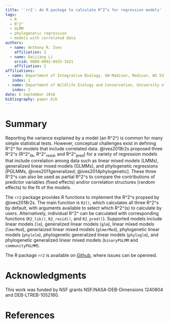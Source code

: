 ```yaml
---
title: '`rr2`: An R package to calculate R^2^s for regression models'
tags:
  - R
  - R^2^
  - GLMM
  - phylogenetic regression
  - models with correlated data
authors:
  - name: Anthony R. Ives
    affiliation: 1
  - name: Daijiang Li
    orcid: 0000-0002-0925-3421
    affiliation: 2
affiliations:
 - name: Department of Integrative Biology, UW-Madison, Madison, WI 53706
   index: 1
 - name: Department of Wildlife Ecology and Conservation, University of Florida, Gainesville, FL 32611
   index: 2
date: 6 September 2018
bibliography: paper.bib
---
```


# Summary

Reporting the variance explained by a model (an R^2^) is common for many simple statistical tests. However, conceptual challenges exist in defining R^2^ for models that include correlated data. @ives2018r2s proposed three R^2^s (R^2^<sub>lik</sub>, R^2^<sub>resid</sub>, and R^2^<sub>pred</sub>) for a variety of regression models that include correlation among data such as linear mixed models (LMMs), generalized linear mixed models (GLMMs), and phylogenetic regressions [PGLMMs, @ives2011generalized; @ives2014phylogenetic]. These three R^2^s can also be used as partial R^2^s to compare the contributions of predictor variables (fixed effects) and/or correlation structures (random effects) to the fit of the models.

The `rr2` package provides R functions to implement the R^2^s propsed by @ives2018r2s. The main function is `R2()`, which calculates all three R^2^s by default, with arguments available to select which R^2^(s) to calculate by users. Alternatively, individual R^2^ can be calculated with corresponding functions (`R2_lik()`, `R2_resid()`, and `R2_pred()`). Supported models include linear models (`lm`), generalized linear models (`glm`), linear mixed models (`lmerMod`), generlaized linear mixed models (`glmerMod`), phylogenetic linear models (`phylolm`), phylogenetic generalized linear models (`phyloglm`), and phylogenetic generalized linear mixed models (`binaryPGLMM` and `communityPGLMM`). 

The R package `rr2` is available on [Github](https://github.com/arives/rr2), where issues can be openned.

# Acknowledgments

This work was funded by NSF grants NSF/NASA-DEB-Dimensions 1240804 and DEB-LTREB-1052160.

# References
